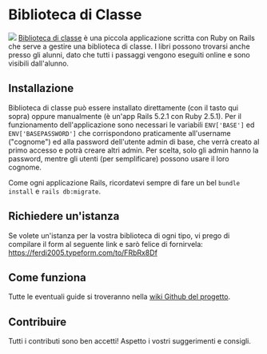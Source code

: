 # Biblioteca di Classe
![](https://user-images.githubusercontent.com/19609180/47618091-31007880-dacf-11e8-8a2e-66c30eedb934.png)
[Biblioteca di classe](http://ferdinando.xyz/0216e3d204f3) è una piccola applicazione scritta con Ruby on Rails che serve a gestire una biblioteca di classe.
I libri possono trovarsi anche presso gli alunni, dato che tutti i passaggi vengono eseguiti online e sono visibili dall'alunno.
## Installazione

Biblioteca di classe può essere installato direttamente (con il tasto qui sopra) oppure manualmente (è un'app Rails 5.2.1 con Ruby 2.5.1). Per il funzionamento dell'applicazione sono necessari le variabili `ENV['BASE']` ed `ENV['BASEPASSWORD']` che corrispondono praticamente all'username ("cognome") ed alla password dell'utente admin di base, che verrà creato al primo accesso e potrà creare altri admin. Per scelta, solo gli admin hanno la password, mentre gli utenti (per semplificare) possono usare il loro cognome.

Come ogni applicazione Rails, ricordatevi sempre di fare un bel `bundle install` e `rails db:migrate`.
## Richiedere un'istanza
Se volete un'istanza per la vostra biblioteca di ogni tipo, vi prego di compilare il form al seguente link e sarò felice di fornirvela: https://ferdi2005.typeform.com/to/FRbRx8Df
## Come funziona
Tutte le eventuali guide si troveranno nella [wiki Github del progetto](https://github.com/ferdi2005/biblioteca/wiki).
## Contribuire
Tutti i contributi sono ben accetti! Aspetto i vostri suggerimenti e consigli.
